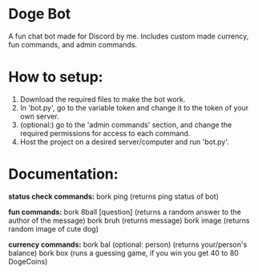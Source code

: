 # Doge Bot
A fun chat bot made for Discord by me. Includes custom made currency, fun commands, and admin commands.

# How to setup:
1. Download the required files to make the bot work.
2. In 'bot.py', go to the variable token and change it to the token of your own server.
3. (optional:) go to the 'admin commands' section, and change the required permissions for access to each command.
4. Host the project on a desired server/computer and run 'bot.py'.

# Documentation:
**status check commands:**
   bork ping (returns ping status of bot)
   
**fun commands:**
   bork 8ball [question] (returns a random answer to the author of the message)
   bork bruh (returns message)
   bork image (returns random image of cute dog)
   
**currency commands:**
   bork bal (optional: person) (returns your/person's balance)
   bork box (runs a guessing game, if you win you get 40 to 80 DogeCoins)
